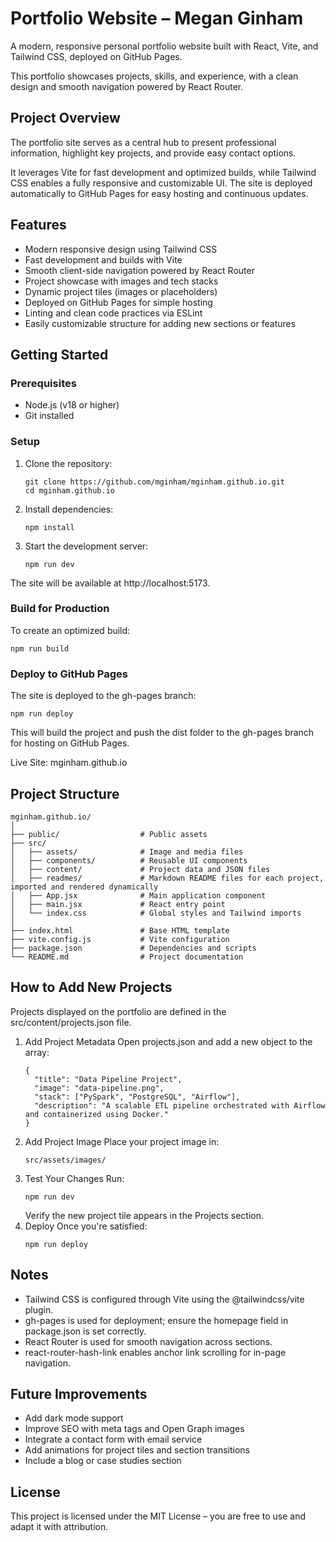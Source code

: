 # Portfolio Website – Megan Ginham
A modern, responsive personal portfolio website built with React, Vite, and Tailwind CSS, deployed on GitHub Pages.

This portfolio showcases projects, skills, and experience, with a clean design and smooth navigation powered by React Router.

## Project Overview
The portfolio site serves as a central hub to present professional information, highlight key projects, and provide easy contact options.

It leverages Vite for fast development and optimized builds, while Tailwind CSS enables a fully responsive and customizable UI. The site is deployed automatically to GitHub Pages for easy hosting and continuous updates.

## Features
- Modern responsive design using Tailwind CSS
- Fast development and builds with Vite
- Smooth client-side navigation powered by React Router
- Project showcase with images and tech stacks
- Dynamic project tiles (images or placeholders)
- Deployed on GitHub Pages for simple hosting
- Linting and clean code practices via ESLint
- Easily customizable structure for adding new sections or features

## Getting Started
### Prerequisites
- Node.js (v18 or higher)
- Git installed

### Setup
1. Clone the repository:
   ```
   git clone https://github.com/mginham/mginham.github.io.git
   cd mginham.github.io
   ```
2. Install dependencies:
   ```
   npm install
   ```
3. Start the development server:
   ```
   npm run dev
   ```
The site will be available at http://localhost:5173.

### Build for Production
To create an optimized build:
```
npm run build
```

### Deploy to GitHub Pages
The site is deployed to the gh-pages branch:
```
npm run deploy
```
This will build the project and push the dist folder to the gh-pages branch for hosting on GitHub Pages.

Live Site: mginham.github.io

## Project Structure
```
mginham.github.io/
│
├── public/                  # Public assets
├── src/
│   ├── assets/              # Image and media files
│   ├── components/          # Reusable UI components
│   ├── content/             # Project data and JSON files
│   ├── readmes/             # Markdown README files for each project, imported and rendered dynamically
│   ├── App.jsx              # Main application component
│   ├── main.jsx             # React entry point
│   └── index.css            # Global styles and Tailwind imports
│
├── index.html               # Base HTML template
├── vite.config.js           # Vite configuration
├── package.json             # Dependencies and scripts
└── README.md                # Project documentation
```

## How to Add New Projects
Projects displayed on the portfolio are defined in the src/content/projects.json file.
1. Add Project Metadata
   Open projects.json and add a new object to the array:
   ```
   {
     "title": "Data Pipeline Project",
     "image": "data-pipeline.png",
     "stack": ["PySpark", "PostgreSQL", "Airflow"],
     "description": "A scalable ETL pipeline orchestrated with Airflow and containerized using Docker."
   }
   ```
2. Add Project Image
   Place your project image in:
   ```
   src/assets/images/
   ```
3. Test Your Changes
   Run:
   ```
   npm run dev
   ```
   Verify the new project tile appears in the Projects section.
4. Deploy
   Once you're satisfied:
   ```
   npm run deploy
   ```

## Notes
- Tailwind CSS is configured through Vite using the @tailwindcss/vite plugin.
- gh-pages is used for deployment; ensure the homepage field in package.json is set correctly.
- React Router is used for smooth navigation across sections.
- react-router-hash-link enables anchor link scrolling for in-page navigation.

## Future Improvements
- Add dark mode support
- Improve SEO with meta tags and Open Graph images
- Integrate a contact form with email service
- Add animations for project tiles and section transitions
- Include a blog or case studies section

## License
This project is licensed under the MIT License – you are free to use and adapt it with attribution.
